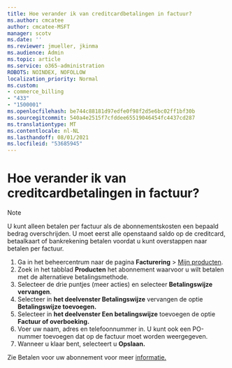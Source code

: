```yaml
---
title: Hoe verander ik van creditcardbetalingen in factuur?
ms.author: cmcatee
author: cmcatee-MSFT
manager: scotv
ms.date: ''
ms.reviewer: jmueller, jkinma
ms.audience: Admin
ms.topic: article
ms.service: o365-administration
ROBOTS: NOINDEX, NOFOLLOW
localization_priority: Normal
ms.custom:
- commerce_billing
- "433"
- "1500001"
ms.openlocfilehash: be744c88181d97edfe0f98f2d5e6bc02ff1bf30b
ms.sourcegitcommit: 540a4e2515f7cfddee65519046454fc4437cd287
ms.translationtype: MT
ms.contentlocale: nl-NL
ms.lasthandoff: 08/01/2021
ms.locfileid: "53685945"
---
```

# <a name="how-do-i-change-from-credit-card-payments-to-invoice"></a>Hoe verander ik van creditcardbetalingen in factuur?

> [!NOTE]
> U kunt alleen betalen per factuur als de abonnementskosten een bepaald bedrag overschrijden. U moet eerst alle openstaand saldo op de creditcard, betaalkaart of bankrekening betalen voordat u kunt overstappen naar betalen per factuur.

1. Ga in het beheercentrum naar de pagina **Facturering** > [Mijn producten](https://go.microsoft.com/fwlink/p/?linkid=842054).
2. Zoek in het tabblad **Producten** het abonnement waarvoor u wilt betalen met de alternatieve betalingsmethode.
3. Selecteer de drie puntjes (meer acties) en selecteer **Betalingswijze vervangen**.
4. Selecteer in **het deelvenster Betalingswijze** vervangen de optie **Betalingswijze toevoegen.**
5. Selecteer in **het deelvenster Een betalingswijze** toevoegen de optie **Factuur of overboeking.**
6. Voer uw naam, adres en telefoonnummer in. U kunt ook een PO-nummer toevoegen dat op de factuur moet worden weergegeven.
7. Wanneer u klaar bent, selecteert u **Opslaan.**

Zie Betalen voor uw abonnement voor meer [informatie.](/microsoft-365/commerce/billing-and-payments/pay-for-your-subscription)